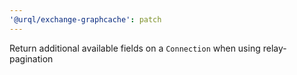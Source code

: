 ```yaml
---
'@urql/exchange-graphcache': patch
---
```


Return additional available fields on a `Connection` when using relay-pagination
